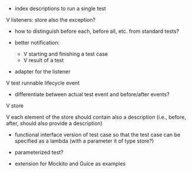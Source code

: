 - index descriptions to run a single test

V listeners: store also the exception?
- how to distinguish before each, before all, etc. from standard
tests?

- better notification:
	- V starting and finishing a test case
	- V result of a test

- adapter for the listener

V test runnable lifecycle event
- differentiate between actual test event and before/after events?

V store

V each element of the store should contain also a description
(i.e., before, after, should also provide a description)

- functional interface version of test case so that the test case can be specified as a lambda
(with a parameter it of type store?)

- parameterized test?

- extension for Mockito and Guice as examples
